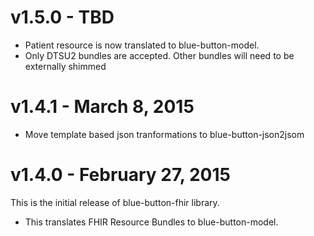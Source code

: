 # v1.5.0 - TBD

- Patient resource is now translated to blue-button-model.
- Only DTSU2 bundles are accepted.  Other bundles will need to be externally shimmed

# v1.4.1 - March 8, 2015

- Move template based json tranformations to blue-button-json2jsom 

# v1.4.0 - February 27, 2015

This is the initial release of blue-button-fhir library.

- This translates FHIR Resource Bundles to blue-button-model.

